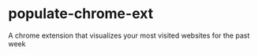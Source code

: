 # populate-chrome-ext
A chrome extension that visualizes your most visited websites for the past week
